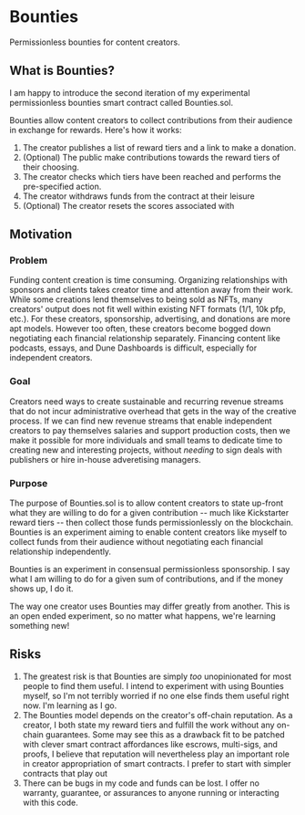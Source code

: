 # Bounties 

Permissionless bounties for content creators. 

## What is Bounties?

I am happy to introduce the second iteration of my experimental permissionless bounties smart contract called Bounties.sol.

Bounties allow content creators to collect contributions from their audience in exchange for rewards. Here's how it works:
1. The creator publishes a list of reward tiers and a link to make a donation.
2. (Optional) The public make contributions towards the reward tiers of their choosing.
3. The creator checks which tiers have been reached and performs the pre-specified action.
4. The creator withdraws funds from the contract at their leisure
5. (Optional) The creator resets the scores associated with 

## Motivation
### Problem
Funding content creation is time consuming. Organizing relationships with sponsors and clients takes creator time and attention away from their work. While some creations lend themselves to being sold as NFTs, many creators' output does not fit well within existing NFT formats (1/1, 10k pfp, etc.). For these creators, sponsorship, advertising, and donations are more apt models. However too often, these creators become bogged down negotiating each financial relationship separately. Financing content like podcasts, essays, and Dune Dashboards is difficult, especially for independent creators.

### Goal
Creators need ways to create sustainable and recurring revenue streams that do not incur administrative overhead that gets in the way of the creative process. If we can find new revenue streams that enable independent creators to pay themselves salaries and support production costs, then we make it possible for more individuals and small teams to dedicate time to creating new and interesting projects, without *needing* to sign deals with publishers or hire in-house adveretising managers. 

### Purpose
The purpose of Bounties.sol is to allow content creators to state up-front what they are willing to do for a given contribution -- much like Kickstarter reward tiers -- then collect those funds permissionlessly on the blockchain. Bounties is an experiment aiming to enable content creators like myself to collect funds from their audience without negotiating each financial relationship independently. 

Bounties is an experiment in consensual permissionless sponsorship. I say what I am willing to do for a given sum of contributions, and if the money shows up, I do it.

The way one creator uses Bounties may differ greatly from another. This is an open ended experiment, so no matter what happens, we're learning something new!

## Risks
1. The greatest risk is that Bounties are simply *too* unopinionated for most people to find them useful. I intend to experiment with using Bounties myself, so I'm not terribly worried if no one else finds them useful right now. I'm learning as I go. 
2. The Bounties model depends on the creator's off-chain reputation. As a creator, I both state my reward tiers and fulfill the work without any on-chain guarantees. Some may see this as a drawback fit to be patched with clever smart contract affordances like escrows, multi-sigs, and proofs, I believe that reputation will nevertheless play an important role in creator appropriation of smart contracts. I prefer to start with simpler contracts that play out 
3. There can be bugs in my code and funds can be lost. I offer no warranty, guarantee, or assurances to anyone running or interacting with this code.